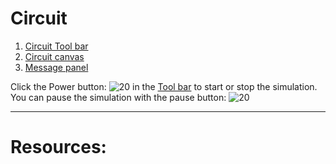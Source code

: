 # Circuit

1. [Circuit Tool bar](../1-Circuit/Circuit%20Tool%20bar) 
2. [Circuit canvas](../1-Circuit/Circuit%20canvas)
3. [Message panel](Message%20panel)

 Click the Power button:  ![ 20](poweroff.png%20)  in the [ Tool bar](Circuit%20Tool%20bar%20) to start or stop the simulation.
 You can pause the simulation with the pause button: ![ 20](pausesim.png%20)

---

# Resources:

